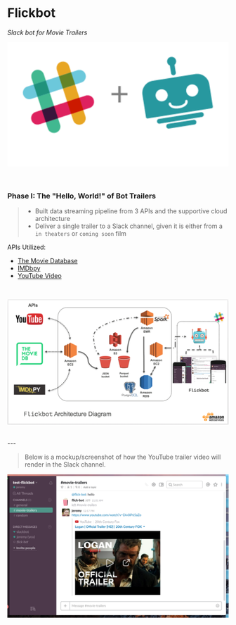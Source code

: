 # Flickbot
 <i>Slack bot for Movie Trailers</i>

 <p align="center">
   <img src="img/slack_bot.png"/>
 </p>


<br>

### Phase I: The "Hello, World!" of Bot Trailers

>* Built data streaming pipeline from 3 APIs and the supportive cloud architecture
>* Deliver a single trailer to a Slack channel, given it is either from a `in theaters` or `coming soon` film


 APIs Utilized:

 * [The Movie Database](https://www.themoviedb.org/documentation/api)
 * [IMDbpy](http://imdbpy.sourceforge.net/index.html)
 * [YouTube Video](https://developers.google.com/youtube/v3/)

<br>

 <p align="center">
   <img src="img/flickbot-arch-diagram.png"/>
 </p>

<br>
---

>Below is a mockup/screenshot of how the YouTube trailer video will render in the Slack channel.


<p align="center">
  <img src="img/test-env-screenshot.png"/>
</p>
